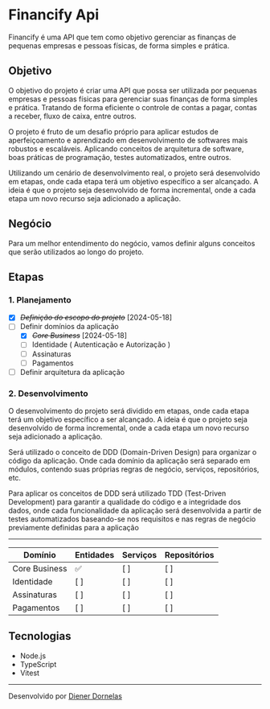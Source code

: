# Financify Api

Financify é uma API que tem como objetivo gerenciar as finanças de pequenas empresas e pessoas físicas, de forma simples e prática.

## Objetivo

O objetivo do projeto é criar uma API que possa ser utilizada por pequenas empresas e pessoas físicas para gerenciar suas finanças de forma simples e prática. Tratando de forma eficiente o controle de contas a pagar, contas a receber, fluxo de caixa, entre outros.

O projeto é fruto de um desafio próprio para aplicar estudos de aperfeiçoamento e aprendizado em desenvolvimento de softwares mais robustos e escaláveis. Aplicando conceitos de arquitetura de software, boas práticas de programação, testes automatizados, entre outros.

Utilizando um cenário de desenvolvimento real, o projeto será desenvolvido em etapas, onde cada etapa terá um objetivo específico a ser alcançado. A ideia é que o projeto seja desenvolvido de forma incremental, onde a cada etapa um novo recurso seja adicionado a aplicação.

## Negócio

Para um melhor entendimento do negócio, vamos definir alguns conceitos que serão utilizados ao longo do projeto.

## Etapas

### 1. Planejamento

- [X] ~~*Definição do escopo do projeto*~~ [2024-05-18]
- [ ] Definir domínios da aplicação
  - [X] ~~*Core Business*~~ [2024-05-18]
  - [ ] Identidade ( Autenticação e Autorização )
  - [ ] Assinaturas
  - [ ] Pagamentos
- [ ] Definir arquitetura da aplicação

### 2. Desenvolvimento

O desenvolvimento do projeto será dividido em etapas, onde cada etapa terá um objetivo específico a ser alcançado. A ideia é que o projeto seja desenvolvido de forma incremental, onde a cada etapa um novo recurso seja adicionado a aplicação.

Será utilizado o conceito de DDD (Domain-Driven Design) para organizar o código da aplicação. Onde cada domínio da aplicação será separado em módulos, contendo suas próprias regras de negócio, serviços, repositórios, etc.

Para aplicar os conceitos de DDD será utilizado TDD (Test-Driven Development) para garantir a qualidade do código e a integridade dos dados, onde cada funcionalidade da aplicação será desenvolvida a partir de testes automatizados baseando-se nos requisitos e nas regras de negócio previamente definidas para a aplicação

---

| Domínio       | Entidades | Serviços | Repositórios |
|---------------|-----------|----------|--------------|
| Core Business | ✅       | [ ]      | [ ]          |
| Identidade    | [ ]       | [ ]      | [ ]          |
| Assinaturas   | [ ]       | [ ]      | [ ]          |
| Pagamentos    | [ ]       | [ ]      | [ ]          |

## Tecnologias

- Node.js
- TypeScript
- Vitest

---

Desenvolvido por [Diener Dornelas](https://github.com/dienerld)
